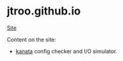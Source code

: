 # jtroo.github.io

[Site](https://jtroo.github.io/)

Content on the site:

- [kanata](https://github.com/jtroo/kanata) config checker and I/O simulator.
